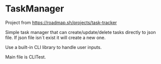 # TaskManager
Project from https://roadmap.sh/projects/task-tracker

Simple task manager that can create/update/delete tasks directly to json file.
If json file isn`t exist it will create a new one.

Use a built-in CLI library to handle user inputs.

Main file is CLITest.
